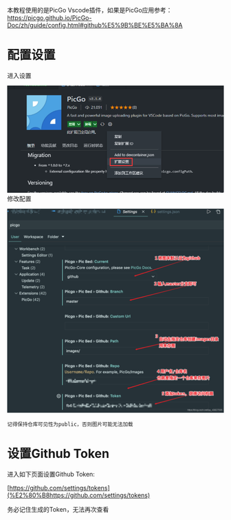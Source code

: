 本教程使用的是PicGo Vscode插件，如果是PicGo应用参考：https://picgo.github.io/PicGo-Doc/zh/guide/config.html#github%E5%9B%BE%E5%BA%8A

# 配置设置

进入设置  

![PicGo配置Github图床-2022-03-15-18-00-10-PicGo配置Github图床-image-2022-03-15-17-45-27](https://raw.githubusercontent.com/chan-we/my_note/picbed/PicGo%E9%85%8D%E7%BD%AEGithub%E5%9B%BE%E5%BA%8A-2022-03-15-18-00-10-PicGo%E9%85%8D%E7%BD%AEGithub%E5%9B%BE%E5%BA%8A-image-2022-03-15-17-45-27.png?token=AMDEC2JLCHROPYFDZWLQA7TCGBR6Q)
修改配置  

![](https://raw.githubusercontent.com/chan-we/my_note/picbed/test.png?token=AMDEC2PHD5JIA42HNBWFSJLCGBRU4)

`记得保持仓库可见性为public，否则图片可能无法加载`

# 设置Github Token

进入如下页面设置Github Token:  

[https://github.com/settings/tokens](%E2%80%B8https://github.com/settings/tokens)

务必记住生成的Token，无法再次查看
